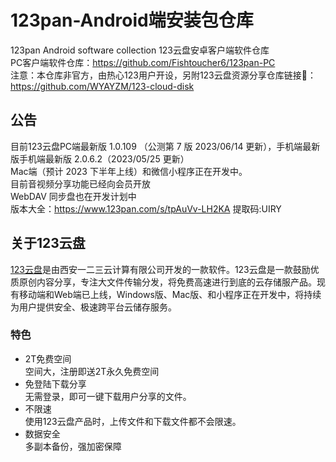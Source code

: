 # 123pan-Android端安装包仓库

123pan Android software collection 123云盘安卓客户端软件仓库  
PC客户端软件仓库：<https://github.com/Fishtoucher6/123pan-PC>  
注意：本仓库非官方，由热心123用户开设，另附123云盘资源分享仓库链接🔗：<https://github.com/WYAYZM/123-cloud-disk>

## 公告

目前123云盘PC端最新版 1.0.109 （公测第 7 版 2023/06/14 更新），手机端最新版手机端最新版 2.0.6.2（2023/05/25 更新）  
Mac端（预计 2023 下半年上线）和微信小程序正在开发中。  
目前音视频分享功能已经向会员开放  
WebDAV 同步盘也在开发计划中  
版本大全：<https://www.123pan.com/s/tpAuVv-LH2KA> 提取码:UIRY

## 关于123云盘

[123云盘](https://123pan.com/)是由西安一二三云计算有限公司开发的一款软件。123云盘是一款鼓励优质原创内容分享，专注大文件传输分发，将免费高速进行到底的云存储服产品。现有移动端和Web端已上线，Windows版、Mac版、和小程序正在开发中，将持续为用户提供安全、极速跨平台云储存服务。

### 特色

- 2T免费空间  
空间大，注册即送2T永久免费空间
- 免登陆下载分享  
无需登录，即可一键下载用户分享的文件。
- 不限速  
使用123云盘产品时，上传文件和下载文件都不会限速。
- 数据安全  
多副本备份，强加密保障
